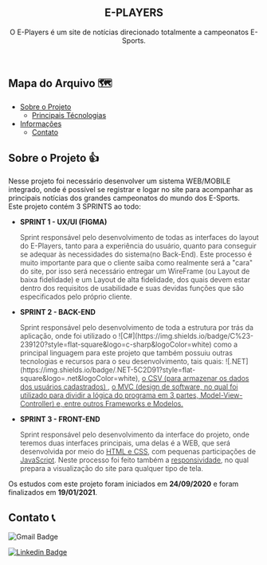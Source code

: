 <link rel="preconnect" href="https://fonts.gstatic.com">
<link href="https://fonts.googleapis.com/css2?family=Roboto:wght@100;300;400;500;700;900&display=swap" rel="stylesheet">

<!-- Logo -->
<br>

  <h2 align="center">E-PLAYERS</h2>

  <p align="center">
    O E-Players é um site de notícias direcionado totalmente a campeonatos E-Sports.
    <br />
    <br />
    <br />
  </p>
</p>



<!-- Mapa -->
## Mapa do Arquivo 🗺️

* [Sobre o Projeto](#about)
  * [Principais Técnologias](#tec)
* [Informações](#info)
  * [Contato](#contato) 



<!-- Sobre o Projeto -->
## Sobre o Projeto 👍
<p id="about">
Nesse projeto foi necessário desenvolver um sistema WEB/MOBILE integrado, onde é possível se registrar e logar no site para acompanhar as principais notícias dos grandes campeonatos do mundo dos E-Sports. <br>Este projeto contém 3 SPRINTS ao todo:
</p>

* <p style="font-weight: bold;"> SPRINT 1 - UX/UI (FIGMA) </p>
  <p style="font-weight: 300;"> Sprint responsável pelo desenvolvimento de todas as interfaces do layout do E-Players, tanto para a experiência do usuário, quanto para conseguir se adequar às necessidades do sistema(no Back-End). Este processo é muito importante para que o cliente saiba como realmente será a "cara" do site, por isso será necessário entregar um WireFrame (ou Layout de baixa fidelidade) e um Layout de alta fidelidade, dos quais devem estar dentro dos requisitos de usabilidade e suas devidas funções que são especificados pelo próprio cliente.</p>

* <p style="font-weight: bold;"> SPRINT 2 - BACK-END </p>
  <p style="font-weight: 300;"> Sprint responsável pelo desenvolvimento de toda a estrutura por trás da aplicação, onde foi utilizado o ![C#](https://img.shields.io/badge/C%23-239120?style=flat-square&logo=c-sharp&logoColor=white) como a principal linguagem para este projeto que também possuiu outras tecnologias e recursos para o seu desenvolvimento, tais quais: ![.NET](https://img.shields.io/badge/.NET-5C2D91?style=flat-square&logo=.net&logoColor=white), <span style="text-decoration: underline">o CSV (para armazenar os dados dos usuários cadastrados) </span>, <span style="text-decoration: underline">o MVC (design de software, no qual foi utilizado para dividir a lógica do programa em 3 partes, Model-View-Controller) e, <span style="text-decoration: underline">entre outros Frameworks e Modelos. </span></p>

* <p style="font-weight: bold;"> SPRINT 3 - FRONT-END </p>
  <p style="font-weight: 300;"> Sprint responsável pelo desenvolvimento da interface do projeto, onde teremos duas interfaces principais, uma delas é a WEB, que será desenvolvida por meio do <span style="text-decoration: underline">HTML e CSS</span>, com pequenas participações de <span style="text-decoration: underline">JavaScript</span>. Neste processo foi feito também a <span style="text-decoration: underline">responsividade</span>, no qual prepara a visualização do site para qualquer tipo de tela. </p>


<p id="info">Os estudos com este projeto foram iniciados em <span style="font-weight: bold;">24/09/2020</span> e foram finalizados em <span style="font-weight: bold;">19/01/2021</span>.</p>

<!-- Contato -->
## Contato 📞
<p id="contato">
  
![Gmail Badge](https://img.shields.io/badge/-apolinariodev@gmail.com-CC2927?style=flat-square&logo=Gmail&logoColor=white)
  
[![Linkedin Badge](https://img.shields.io/badge/-Lucas%20Apolinário-%231572B6?style=flat-square&logo=Linkedin&logoColor=white&link=https://www.linkedin.com/in/luqonhas/)](https://www.linkedin.com/in/luqonhas/)
